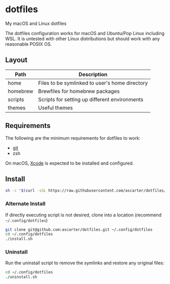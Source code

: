 # dotfiles
My macOS and Linux dotfiles

The dotfiles configuration works for macOS and Ubuntu/Pop Linux including WSL.
It is untested with other Linux distributions but should work with any reasonable POSIX OS.

## Layout

| Path     | Description                                    |
|----------|------------------------------------------------|
| home     | Files to be symlinked to user's home directory |
| homebrew | Brewfiles for homebrew packages                |
| scripts  | Scripts for setting up different environments  |
| themes   | Useful themes                                  |

## Requirements

The following are the minimum requirements for dotfiles to work:

* [git](https://git-scm.com/download/linux)
* zsh

On macOS, [Xcode](https://itunes.apple.com/us/app/xcode/id497799835?mt=12) is expected to be installed and configured.

## Install

```zsh
sh -c "$(curl -sSL https://raw.githubusercontent.com/ascarter/dotfiles/main/install.sh)"
```

### Alternate Install

If directly executing script is not desired, clone into a location (recommend `~/.config/dotfiles`)

```sh
git clone git@github.com:ascarter/dotfiles.git ~/.config/dotfiles
cd ~/.config/dotfiles
./install.sh
```

### Uninstall

Run the uninstall script to remove the symlinks and restore any original files:

```sh
cd ~/.config/dotfiles
./uninstall.sh
```

